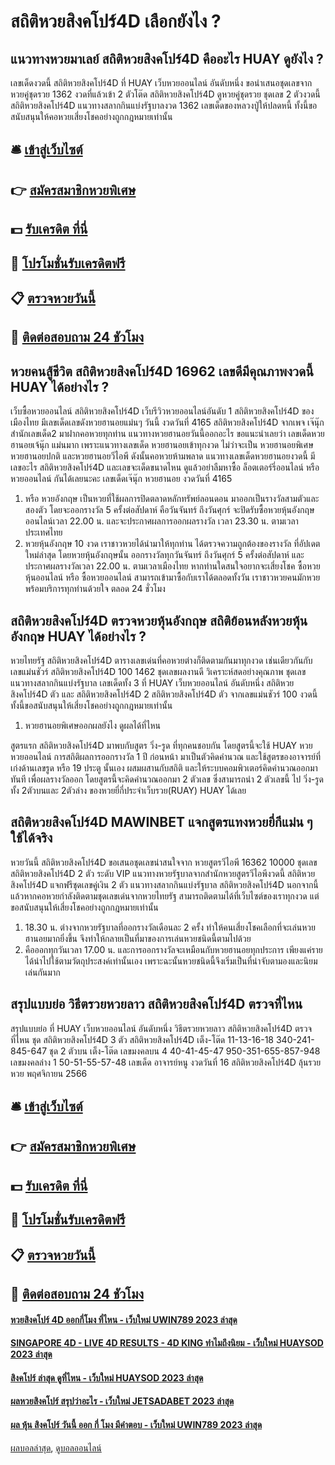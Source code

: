 # สถิติหวยสิงคโปร์4D เลือกยังไง ?
## แนวทางหวยมาเลย์ สถิติหวยสิงคโปร์4D คืออะไร HUAY ดูยังไง ?
เลขเด็ดงวดนี้ สถิติหวยสิงคโปร์4D ที่ HUAY เว็บหวยออนไลน์ อันดับหนึ่ง ขอนำเสนอชุดเลขจาก หวยคู่ชุดรวย 1362 งวดที่แล้วเข้า 2 ตัวโต๊ด สถิติหวยสิงคโปร์4D ดูหวยคู่ชุดรวย ชุดเลข 2 ตัวงวดนี้ สถิติหวยสิงคโปร์4D แนวทางสลากกินแบ่งรัฐบาลงวด 1362 เลขเด็ดของหลวงปู่ให้ปลดหนี้ ทั้งนี้ขอสนับสนุนให้คอหวยเสี่ยงโชคอย่างถูกกฎหมายเท่านั้น

## 🛎 [เข้าสู่เว็บไซต์](https://bit.ly/3BG5bNw)
## 👉 [สมัครสมาชิกหวยพิเศษ](https://bit.ly/3BG5bNw)
## 💵 [รับเครดิต ที่นี่](https://bit.ly/3C3mvgS)
## 👑 [โปรโมชั่นรับเครดิตฟรี](https://bit.ly/3C3mvgS)
## 📋 [ตรวจหวยวันนี้](https://bit.ly/3C3mvgS)
## 📱 [ติดต่อสอบถาม 24 ชัวโมง](https://bit.ly/3C3mvgS)

## หวยคนสู้ชีวิต สถิติหวยสิงคโปร์4D 16962 เลขดีมีคุณภาพงวดนี้ HUAY ได้อย่างไร ?
เว็บซื้อหวยออนไลน์ สถิติหวยสิงคโปร์4D เว็บรีวิวหวยออนไลน์อันดับ 1 สถิติหวยสิงคโปร์4D ของเมืองไทย มีเลขเด็ดเลขดังหวยฮานอยแม่นๆ วันนี้ งวดวันที่ 4165 สถิติหวยสิงคโปร์4D จากเพจ เจ๊นุ๊กสำนักเลขเด็ด2 มาฝากคอหวยทุกท่าน แนวทางหวยฮานอยวันนี้ออกอะไร ขอแนะนำเลยว่า เลขเด็ดหวยฮานอยเจ้นุ๊ก แม่นมาก เพราะแนวทางเลขเด็ด หวยฮานอยเข้าทุกงวด ไม่ว่าจะเป็น หวยฮานอยพิเศษ หวยฮานอยปกติ และหวยฮานอยวีไอพี ดังนั้นคอหวยห้ามพลาด แนวทางเลขเด็ดหวยฮานอยงวดนี้ มีเลขอะไร สถิติหวยสิงคโปร์4D และเลขจะเด็ดขนาดไหน ดูแล้วอย่าลืมหาซื้อ ล็อตเตอร์รี่ออนไลน์ หรือ หวยออนไลน์ กันได้เลยนะคะ
เลขเด็ดเจ๊นุ๊ก หวยฮานอย งวดวันที่ 4165
1. หรือ หวยอังกฤษ เป็นหวยที่ใช้ผลการปิดตลาดหลักทรัพย์ลอนดอน มาออกเป็นรางวัลสามตัวและสองตัว โดยจะออกรางวัล 5 ครั้งต่อสัปดาห์ คือวันจันทร์ ถึงวันศุกร์ จะปิดรับซื้อหวยหุ้นอังกฤษออนไลน์เวลา 22.00 น. และจะประกาศผลการออกผลรางวัล เวลา 23.30 น. ตามเวลาประเทศไทย
2. หวยหุ้นอังกฤษ 10 งวด เราชาวหวยได้นำมาให้ทุกท่าน ได้ตรวจความถูกต้องของรางวัล ที่อัปเดตใหม่ล่าสุด โดยหวยหุ้นอังกฤษนั้น ออกรางวัลทุกวันจันทร์ ถึงวันศุกร์ 5 ครั้งต่อสัปดาห์ และ ประกาศผลรางวัลเวลา 22.00 น. ตามเวลาเมืองไทย หากท่านใดสนใจอยากจะเสี่ยงโชค ซื้อหวยหุ้นออนไลน์ หรือ ซื้อหวยออนไลน์ สามารถเข้ามาซื้อกับเราได้ตลอดทั้งวัน เราชาวหวยคนมักหวย พร้อมบริการทุกท่านด้วยใจ ตลอด 24 ชั่วโมง

## สถิติหวยสิงคโปร์4D ตรวจหวยหุ้นอังกฤษ สถิติย้อนหลังหวยหุ้นอังกฤษ HUAY ได้อย่างไร ?
หวยไทยรัฐ สถิติหวยสิงคโปร์4D ตารางเลขเด่นที่คอหวยต่างก็ติดตามกันมาทุกงวด เช่นเดียวกันกับ เลขแม่นชัวร์ สถิติหวยสิงคโปร์4D 100 1462 ชุดเลขผลงานดี วิเคราะห์สดอย่างคุณภาพ ชุดเลขแนวทางสลากกินแบ่งรัฐบาล เลขเด็ดทั้ง 3 ที่ HUAY เว็บหวยออนไลน์ อันดับหนึ่ง สถิติหวยสิงคโปร์4D ตัว และ สถิติหวยสิงคโปร์4D 2 สถิติหวยสิงคโปร์4D ตัว จากเลขแม่นชัวร์ 100 งวดนี้ ทั้งนี้ขอสนับสนุนให้เสี่ยงโชคอย่างถูกกฎหมายเท่านั้น
1. หวยฮานอยพิเศษออกผลยังไง ดูผลได้ที่ไหน

สูตรแรก สถิติหวยสิงคโปร์4D มาพบกับสูตร วิ่ง-รูด ที่ทุกคนชอบกัน โดยสูตรนี้จะใช้ HUAY หวย หวยออนไลน์ การสถิติผลการออกรางวัล 1 ปี ก่อนหน้า มาเป็นตัวคิดคำนวณ และใช้สูตรของอาจารย์ที่เก่งด้านเลขรูด หรือ 19 ประตู นั้นเอง ผสมผสานกับสถิติ และให้ระบบคอมพิวเตอร์คิดคำนวณออกมาทันที เพื่อผลรางวัลออก โดยสูตรนี้จะคิดคำนวณออกมา 2 ตัวเลข ซึ่งสามารถนำ 2 ตัวเลขนี้ ไป วิ่ง-รูด ทั้ง 2ตัวบนและ 2ตัวล่าง ของหวยยี่กี่ประจำเว็บรวย(RUAY) HUAY ได้เลย

## สถิติหวยสิงคโปร์4D MAWINBET แจกสูตรแทงหวยยี่กีแม่น ๆ ใช้ได้จริง
หวยวันนี้ สถิติหวยสิงคโปร์4D ขอเสนอชุดเลขน่าสนใจจาก หวยสูตรวีไอพี 16362 10000 ชุดเลข สถิติหวยสิงคโปร์4D 2 ตัว ระดับ VIP แนวทางหวยรัฐบาลจากสำนักหวยสูตรวีไอพีงวดนี้ สถิติหวยสิงคโปร์4D แจกฟรีชุดเลขคู่เงิน 2 ตัว แนวทางสลากกินแบ่งรัฐบาล สถิติหวยสิงคโปร์4D นอกจากนี้แล้วหากคอหวยกำลังติดตามชุดเลขเด่นจากหวยไทยรัฐ สามารถติดตามได้ที่เว็บไซต์ของเราทุกงวด แต่ขอสนับสนุนให้เสี่ยงโชคอย่างถูกกฎหมายเท่านั้น
1. 18.30 น. ต่างจากหวยรัฐบาลที่ออกรางวัลเดือนละ 2 ครั้ง ทำให้คนเสี่ยงโชคเลือกที่จะเล่นหวยฮานอยมากยิ่งขึ้น จึงทำให้กลายเป็นที่มาของการเล่นหวยชนิดนี้ตามไปด้วย
2. คือออกทุกวันเวลา 17.00 น. และการออกรางวัลจะเหมือนกับหวยฮานอยทุกประการ เพียงแค่รายได้นำไปใช้ตามวัตถุประสงค์เท่านั้นเอง เพราะฉะนั้นหวยชนิดนี้จึงเริ่มเป็นที่น่าจับตามองและนิยมเล่นกันมาก

## สรุปแบบย่อ วิธีตรวยหวยลาว สถิติหวยสิงคโปร์4D ตรวจที่ไหน
สรุปแบบย่อ ที่ HUAY เว็บหวยออนไลน์ อันดับหนึ่ง วิธีตรวยหวยลาว สถิติหวยสิงคโปร์4D ตรวจที่ไหน ชุด สถิติหวยสิงคโปร์4D 3 ตัว สถิติหวยสิงคโปร์4D เต็ง-โต๊ด
11-13-16-18
340-241-845-647
ชุด 2 ตัวบน เต็ง-โต๊ด
เลขมงคลบน 4
40-41-45-47
950-351-655-857-948
เลขมงคลล่าง 1
50-51-55-57-48
เลขเด็ด อาจารย์หนู งวดวันที่ 16 สถิติหวยสิงคโปร์4D ลุ้นรวยหวย พฤศจิกายน 2566

## 🛎 [เข้าสู่เว็บไซต์](https://bit.ly/3BG5bNw)
## 👉 [สมัครสมาชิกหวยพิเศษ](https://bit.ly/3BG5bNw)
## 💵 [รับเครดิต ที่นี่](https://bit.ly/3C3mvgS)
## 👑 [โปรโมชั่นรับเครดิตฟรี](https://bit.ly/3C3mvgS)
## 📋 [ตรวจหวยวันนี้](https://bit.ly/3C3mvgS)
## 📱 [ติดต่อสอบถาม 24 ชัวโมง](https://bit.ly/3C3mvgS)

#### [หวยสิงคโปร์ 4D ออกกี่โมง ที่ไหน - เว็บใหม่ UWIN789 2023 ล่าสุด](https://atom.io/themes/หวยสิงคโปร์%204d%20ออกกี่โมง%20ที่ไหน%20-%20เว็บใหม่%20uwin789%202023%20ล่าสุด)
#### [SINGAPORE 4D - LIVE 4D RESULTS - 4D KING ทำไมถึงนิยม - เว็บใหม่ HUAYSOD 2023 ล่าสุด](https://atom.io/themes/singapore%204d%20-%20live%204d%20results%20-%204d%20king%20ทำไมถึงนิยม%20-%20เว็บใหม่%20huaysod%202023%20ล่าสุด)
#### [สิงคโปร์ ล่าสุด ดูที่ไหน - เว็บใหม่ HUAYSOD 2023 ล่าสุด](https://atom.io/themes/สิงคโปร์%20ล่าสุด%20ดูที่ไหน%20-%20เว็บใหม่%20huaysod%202023%20ล่าสุด)
#### [ผลหวยสิงคโปร์ สรุปว่าอะไร - เว็บใหม่ JETSADABET 2023 ล่าสุด](https://atom.io/themes/ผลหวยสิงคโปร์%20สรุปว่าอะไร%20-%20เว็บใหม่%20jetsadabet%202023%20ล่าสุด)
#### [ผล หุ้น สิงคโปร์ วันนี้ ออก กี่ โมง มีคำตอบ - เว็บใหม่ UWIN789 2023 ล่าสุด](https://atom.io/themes/ผล%20หุ้น%20สิงคโปร์%20วันนี้%20ออก%20กี่%20โมง%20มีคำตอบ%20-%20เว็บใหม่%20uwin789%202023%20ล่าสุด)

[ผลบอลล่าสุด](https://siamsport.tv "ผลบอลล่าสุด"), [ดูบอลออนไลน์](https://siamsport.tv/ดูบอลสด "ดูบอลออนไลน์")